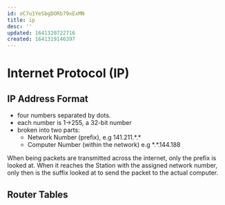 ```yaml
---
id: oC7u1YeSbgDORb79xExMN
title: ip
desc: ''
updated: 1641320722716
created: 1641319146397
---
```

# Internet Protocol (IP)

## IP Address Format
- four numbers separated by dots.
- each number is 1$\to$255, a 32-bit number
- broken into two parts:
    - Network Number (prefix), e.g 141.211.\*.\*
    - Computer Number (within the network) e.g \*.\*.144.188

When being packets are transmitted across the internet, only the prefix is looked at.
When it reaches the Station with the assigned network number, only then is the suffix looked at to send the packet to the actual computer.
    
## Router Tables
